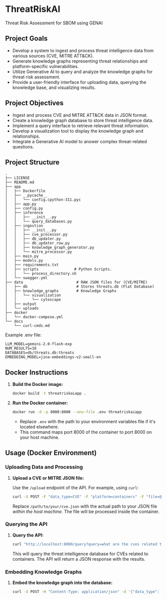 # ThreatRiskAI
Threat Risk Assessment for SBOM using GENAI

## Project Goals

*   Develop a system to ingest and process threat intelligence data from various sources (CVE, MITRE ATT&CK).
*   Generate knowledge graphs representing threat relationships and platform-specific vulnerabilities.
*   Utilize Generative AI to query and analyze the knowledge graphs for threat risk assessment.
*   Provide a user-friendly interface for uploading data, querying the knowledge base, and visualizing results.

## Project Objectives

*   Ingest and process CVE and MITRE ATT&CK data in JSON format.
*   Create a knowledge graph database to store threat intelligence data.
*   Implement a query interface to retrieve relevant threat information.
*   Develop a visualization tool to display the knowledge graph and relationships.
*   Integrate a Generative AI model to answer complex threat-related questions.

## Project Structure

```
.
├── LICENSE
├── README.md
├── app
│   ├── Dockerfile
│   ├── __pycache__
│   │   └── config.cpython-311.pyc
│   ├── app.py
│   ├── config.py
│   ├── inference
│   │   ├── __init__.py
│   │   └── query_databases.py
│   ├── ingestion
│   │   ├── __init__.py
│   │   ├── cve_processor.py
│   │   ├── db_updater.py
│   │   ├── db_updater_row.py
│   │   ├── knowledge_graph_generator.py
│   │   └── mitre_processor.py
│   ├── main.py
│   ├── models.py
│   ├── requirements.txt
│   ├── scripts                # Python Scripts.
│   │   └── process_directory.sh
│   └── swagger.yml
├── data                        # RAW JSON files for (CVE/MITRE)
│   ├── db                      # Stores threats.db (Flat Database)
│   ├── knowledge_graphs        # Knowledge Graphs
│   │   └── visualization
│   │       └── cytoscape
│   ├── output
│   └── uploads
├── docker
│   └── docker-compose.yml
└── docs
    └── curl-cmds.md
```

Example .env file:
```
LLM_MODEL=gemini-2.0-flash-exp
NUM_RESULTS=10
DATABASES=db/threats.db:threats
EMBEDDING_MODEL=jina-embeddings-v2-small-en
```

## Docker Instructions

1.  **Build the Docker image:**

    ```bash
    docker build -t threatriskaiapp .
    ```

2.  **Run the Docker container:**

    ```bash
    docker run -d -p 8000:8000 --env-file .env threatriskaiapp
    ```

    *   Replace `.env` with the path to your environment variables file if it's located elsewhere.
    *   This command maps port 8000 of the container to port 8000 on your host machine.

## Usage (Docker Environment)

### Uploading Data and Processing

1.  **Upload a CVE or MITRE JSON file:**

    Use the `/upload` endpoint of the API.  For example, using `curl`:

    ```bash
    curl -X POST -F "data_type=CVE" -F "platform=containers" -F "file=@/path/to/your/cve.json" http://localhost:8000/upload
    ```
    Replace `/path/to/your/cve.json` with the actual path to your JSON file *within the host machine*. The file will be processed inside the container.

### Querying the API

1.  **Query the API:**

    ```bash
    curl "http://localhost:8000/query?query=what are the cves related to containers?"
    ```

    This will query the threat intelligence database for CVEs related to containers. The API will return a JSON response with the results.

### Embedding Knowledge Graphs

1.  **Embed the knowledge graph into the database:**

    ```bash
    curl -X POST -H "Content-Type: application/json" -d '{"data_type": "CVE", "platform": "containers"}' http://localhost:8000/embed
    ```
